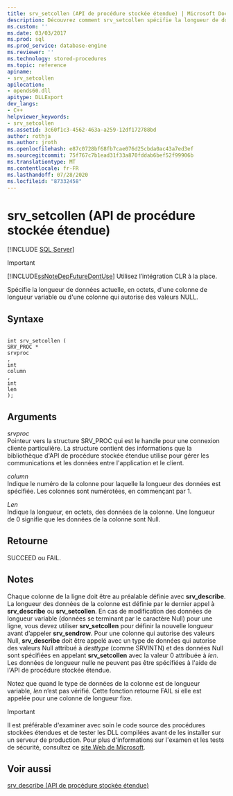 ```yaml
---
title: srv_setcollen (API de procédure stockée étendue) | Microsoft Docs
description: Découvrez comment srv_setcollen spécifie la longueur de données actuelle en octets d’une colonne de longueur variable ou une colonne qui autorise les valeurs NULL.
ms.custom: ''
ms.date: 03/03/2017
ms.prod: sql
ms.prod_service: database-engine
ms.reviewer: ''
ms.technology: stored-procedures
ms.topic: reference
apiname:
- srv_setcollen
apilocation:
- opends60.dll
apitype: DLLExport
dev_langs:
- C++
helpviewer_keywords:
- srv_setcollen
ms.assetid: 3c60f1c3-4562-463a-a259-12df172788bd
author: rothja
ms.author: jroth
ms.openlocfilehash: e87c0728bf68fb7cae076d25cbda0ac43a7ed3ef
ms.sourcegitcommit: 75f767c7b1ead31f33a870fddab6bef52f99906b
ms.translationtype: MT
ms.contentlocale: fr-FR
ms.lasthandoff: 07/28/2020
ms.locfileid: "87332458"
---
```

# <a name="srv_setcollen-extended-stored-procedure-api"></a>srv_setcollen (API de procédure stockée étendue)
 [!INCLUDE [SQL Server](../../includes/applies-to-version/sqlserver.md)]
    
> [!IMPORTANT]  
>  [!INCLUDE[ssNoteDepFutureDontUse](../../includes/ssnotedepfuturedontuse-md.md)] Utilisez l’intégration CLR à la place.  
  
 Spécifie la longueur de données actuelle, en octets, d'une colonne de longueur variable ou d'une colonne qui autorise des valeurs NULL.  
  
## <a name="syntax"></a>Syntaxe  
  
```  
  
int srv_setcollen (  
SRV_PROC *  
srvproc  
,  
int   
column  
,  
int  
len   
);  
```  
  
## <a name="arguments"></a>Arguments  
 *srvproc*  
 Pointeur vers la structure SRV_PROC qui est le handle pour une connexion cliente particulière. La structure contient des informations que la bibliothèque d'API de procédure stockée étendue utilise pour gérer les communications et les données entre l'application et le client.  
  
 *column*  
 Indique le numéro de la colonne pour laquelle la longueur des données est spécifiée. Les colonnes sont numérotées, en commençant par 1.  
  
 *Len*  
 Indique la longueur, en octets, des données de la colonne. Une longueur de 0 signifie que les données de la colonne sont Null.  
  
## <a name="returns"></a>Retourne  
 SUCCEED ou FAIL.  
  
## <a name="remarks"></a>Notes  
 Chaque colonne de la ligne doit être au préalable définie avec **srv_describe**. La longueur des données de la colonne est définie par le dernier appel à **srv_describe** ou **srv_setcollen**. En cas de modification des données de longueur variable (données se terminant par le caractère Null) pour une ligne, vous devez utiliser **srv_setcollen** pour définir la nouvelle longueur avant d’appeler **srv_sendrow**. Pour une colonne qui autorise des valeurs Null, **srv_describe** doit être appelé avec un type de données qui autorise des valeurs Null attribué à *desttype* (comme SRVINTN) et des données Null sont spécifiées en appelant **srv_setcollen** avec la valeur 0 attribuée à *len*. Les données de longueur nulle ne peuvent pas être spécifiées à l'aide de l'API de procédure stockée étendue.  
  
 Notez que quand le type de données de la colonne est de longueur variable, *len* n’est pas vérifié. Cette fonction retourne FAIL si elle est appelée pour une colonne de longueur fixe.  
  
> [!IMPORTANT]  
>  Il est préférable d'examiner avec soin le code source des procédures stockées étendues et de tester les DLL compilées avant de les installer sur un serveur de production. Pour plus d'informations sur l'examen et les tests de sécurité, consultez ce [site Web de Microsoft](https://go.microsoft.com/fwlink/?LinkID=54761&amp;clcid=0x409https://msdn.microsoft.com/security/).  
  
## <a name="see-also"></a>Voir aussi  
 [srv_describe &#40;API de procédure stockée étendue&#41;](../../relational-databases/extended-stored-procedures-reference/srv-describe-extended-stored-procedure-api.md)  
  
  

